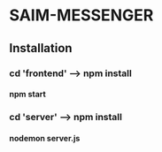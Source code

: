 # SAIM-MESSENGER

## Installation

### cd 'frontend' --> npm install
#### npm start


### cd 'server' --> npm install
#### nodemon server.js
